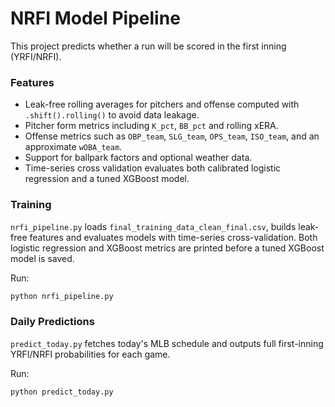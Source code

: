 # NRFI Model Pipeline

This project predicts whether a run will be scored in the first inning (YRFI/NRFI).

### Features
- Leak-free rolling averages for pitchers and offense computed with `.shift().rolling()` to avoid data leakage.
- Pitcher form metrics including `K_pct`, `BB_pct` and rolling xERA.
- Offense metrics such as `OBP_team`, `SLG_team`, `OPS_team`, `ISO_team`, and an approximate `wOBA_team`.
- Support for ballpark factors and optional weather data.
- Time-series cross validation evaluates both calibrated logistic regression and a tuned XGBoost model.

### Training
`nrfi_pipeline.py` loads `final_training_data_clean_final.csv`, builds leak-free features and evaluates models with time-series cross-validation. Both logistic regression and XGBoost metrics are printed before a tuned XGBoost model is saved.

Run:
```bash
python nrfi_pipeline.py
```

### Daily Predictions
`predict_today.py` fetches today's MLB schedule and outputs full first-inning YRFI/NRFI probabilities for each game.

Run:

```bash
python predict_today.py
```
